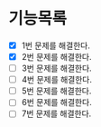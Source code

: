 # 기능목록
- [x] 1번 문제를 해결한다.
- [x] 2번 문제를 해결한다.
- [ ] 3번 문제를 해결한다.
- [ ] 4번 문제를 해결한다.
- [ ] 5번 문제를 해결한다.
- [ ] 6번 문제를 해결한다.
- [ ] 7번 문제를 해결한다.